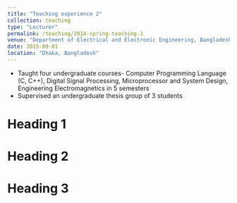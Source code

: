 ```yaml
---
title: "Teaching experience 2"
collection: teaching
type: "Lecturer"
permalink: /teaching/2014-spring-teaching-1
venue: "Department of Electrical and Electronic Engineering, Bangladesh University"
date: 2015-09-01
location: "Dhaka, Bangladesh"
---
```


* Taught four undergraduate courses- Computer Programming Language (C, C++), Digital Signal Processing,
Microprocessor and System Design, Engineering Electromagnetics in 5 semesters
* Supervised an undergraduate thesis group of 3 students

Heading 1
======

Heading 2
======

Heading 3
======